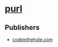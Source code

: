 # [purl](https://pypi.org/project/purl)



## Publishers
- [codeinthehole.com](https://pypi.org/user/codeinthehole.com)


